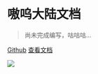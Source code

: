 # 嗷呜大陆文档

> 尚未完成编写，咕咕咕...

[Github](https://github.com/aowudalu/Docs)
[查看文档](#简介)

![](http://api.zhenxin.xyz/acg/url)
